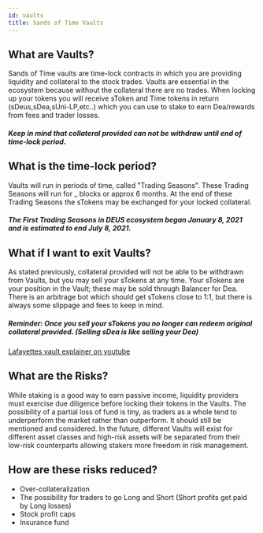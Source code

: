 ```yaml
---
id: vaults
title: Sands of Time Vaults
---
```


## What are Vaults?

Sands of Time vaults are time-lock contracts in which you are providing liquidity and collateral to the stock trades.
Vaults are essential in the ecosystem because without the collateral there are no trades.
When locking up your tokens you will receive sToken and Time tokens in return (sDeus,sDea,sUni-LP,etc..) which you can use to stake to earn Dea/rewards from fees and trader losses.
##### Keep in mind that collateral provided can not be withdraw until end of time-lock period.

## What is the time-lock period?

Vaults will run in periods of time, called "Trading Seasons".
These Trading Seasons will run for _ blocks or approx 6 months.
At the end of these Trading Seasons the sTokens may be exchanged for your locked collateral.
##### The First Trading Seasons in DEUS ecosystem began January 8, 2021 and is estimated to end July 8, 2021.

## What if I want to exit Vaults?

As stated previously, collateral provided will not be able to be withdrawn from Vaults, but you may sell your sTokens at any time.
Your sTokens are your position in the Vault; these may be sold through Balancer for Dea.
There is an arbitrage bot which should get sTokens close to 1:1, but there is always some slippage and fees to keep in mind.
##### Reminder: Once you sell your sTokens you no longer can redeem original collateral provided. (Selling sDea is like selling your Dea)


[Lafayettes vault explainer on youtube](https://www.youtube.com/watch?v=6IYS21C5C3c&feature=youtu.be)


## What are the Risks?

While staking is a good way to earn passive income, liquidity providers must exercise due diligence before locking their tokens in the Vaults.
The possibility of a partial loss of fund is tiny, as traders as a whole tend to underperform the market rather than outperform. It should still be mentioned and considered.
In the future, different Vaults will exist for different asset classes and high-risk assets will be separated from their low-risk counterparts allowing stakers more freedom in risk management. 


## How are these risks reduced?

- Over-collateralization
- The possibility for traders to go Long and Short (Short profits get paid by Long losses)
- Stock profit caps
- Insurance fund


